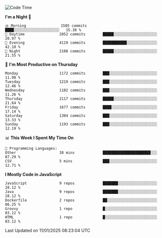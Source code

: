 <!--START_SECTION:waka-->
![Code Time](http://img.shields.io/badge/Code%20Time-1%2C334%20hrs%2022%20mins-blue)

**I'm a Night 🦉** 

```text
🌞 Morning                1505 commits        ████░░░░░░░░░░░░░░░░░░░░░   15.38 % 
🌆 Daytime                2052 commits        █████░░░░░░░░░░░░░░░░░░░░   20.97 % 
🌃 Evening                4119 commits        ███████████░░░░░░░░░░░░░░   42.10 % 
🌙 Night                  2108 commits        █████░░░░░░░░░░░░░░░░░░░░   21.55 % 
```
📅 **I'm Most Productive on Thursday** 

```text
Monday                   1172 commits        ███░░░░░░░░░░░░░░░░░░░░░░   11.98 % 
Tuesday                  1219 commits        ███░░░░░░░░░░░░░░░░░░░░░░   12.46 % 
Wednesday                1102 commits        ███░░░░░░░░░░░░░░░░░░░░░░   11.26 % 
Thursday                 2117 commits        █████░░░░░░░░░░░░░░░░░░░░   21.64 % 
Friday                   1677 commits        ████░░░░░░░░░░░░░░░░░░░░░   17.14 % 
Saturday                 1304 commits        ███░░░░░░░░░░░░░░░░░░░░░░   13.33 % 
Sunday                   1193 commits        ███░░░░░░░░░░░░░░░░░░░░░░   12.19 % 
```


📊 **This Week I Spent My Time On** 

```text
💬 Programming Languages: 
Other                    38 mins             ██████████████████████░░░   87.29 % 
CSV                      5 mins              ███░░░░░░░░░░░░░░░░░░░░░░   12.71 % 
```

**I Mostly Code in JavaScript** 

```text
JavaScript               9 repos             ███████░░░░░░░░░░░░░░░░░░   28.12 % 
Java                     9 repos             ███████░░░░░░░░░░░░░░░░░░   28.12 % 
Dockerfile               2 repos             ██░░░░░░░░░░░░░░░░░░░░░░░   06.25 % 
Groovy                   1 repo              █░░░░░░░░░░░░░░░░░░░░░░░░   03.12 % 
HTML                     1 repo              █░░░░░░░░░░░░░░░░░░░░░░░░   03.12 % 
```




 Last Updated on 11/01/2025 08:23:04 UTC
<!--END_SECTION:waka-->
